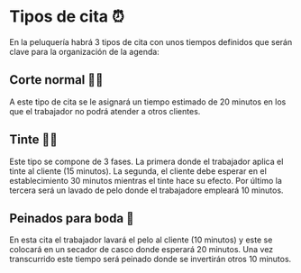 # Tipos de cita :alarm_clock:

En la peluquería habrá 3 tipos de cita con unos tiempos definidos que serán clave para la organización de la agenda:

## Corte normal :haircut_man:

A este tipo de cita se le asignará un tiempo estimado de 20 minutos en los que el trabajador no podrá atender a otros clientes.

## Tinte :red_haired_woman:

Este tipo se compone de 3 fases. La primera donde el trabajador aplica el tinte al cliente (15 minutos). La segunda, el cliente debe esperar en el establecimiento 30 minutos mientras el tinte hace su efecto. Por último la tercera será un lavado de pelo donde el trabajadore empleará 10 minutos.

## Peinados para boda :massage:	

En esta cita el trabajador lavará el pelo al cliente (10 minutos) y este se colocará en un secador de casco donde esperará 20 minutos. Una vez transcurrido este tiempo será peinado donde se invertirán otros 10 minutos.
